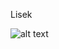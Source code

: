 Lisek

![alt text](https://upload.wikimedia.org/wikipedia/commons/c/c3/Vulpes_vulpes_at_Cape_Newenham.jpg)
